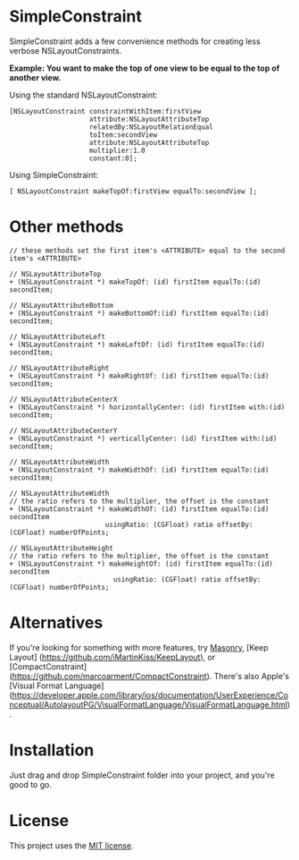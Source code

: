 SimpleConstraint
================

SimpleConstraint adds a few convenience methods for creating less verbose NSLayoutConstraints.  

**Example: You want to make the top of one view to be equal to the top of another view.**  

Using the standard NSLayoutConstraint:
```obj-c
[NSLayoutConstraint constraintWithItem:firstView 
                    attribute:NSLayoutAttributeTop 
                    relatedBy:NSLayoutRelationEqual 
                    toItem:secondView 
                    attribute:NSLayoutAttributeTop 
                    multiplier:1.0 
                    constant:0];
```

Using SimpleConstraint:
```obj-c
[ NSLayoutConstraint makeTopOf:firstView equalTo:secondView ];
```

Other methods
=============
```obj-c
// these methods set the first item's <ATTRIBUTE> equal to the second item's <ATTRIBUTE>

// NSLayoutAttributeTop
+ (NSLayoutConstraint *) makeTopOf: (id) firstItem equalTo:(id) secondItem;

// NSLayoutAttributeBottom
+ (NSLayoutConstraint *) makeBottomOf:(id) firstItem equalTo:(id) secondItem;

// NSLayoutAttributeLeft
+ (NSLayoutConstraint *) makeLeftOf: (id) firstItem equalTo:(id) secondItem;

// NSLayoutAttributeRight
+ (NSLayoutConstraint *) makeRightOf: (id) firstItem equalTo:(id) secondItem;

// NSLayoutAttributeCenterX
+ (NSLayoutConstraint *) horizontallyCenter: (id) firstItem with:(id) secondItem;

// NSLayoutAttributeCenterY
+ (NSLayoutConstraint *) verticallyCenter: (id) firstItem with:(id) secondItem;

// NSLayoutAttributeWidth
+ (NSLayoutConstraint *) makeWidthOf: (id) firstItem equalTo:(id) secondItem;

// NSLayoutAttributeWidth
// the ratio refers to the multiplier, the offset is the constant
+ (NSLayoutConstraint *) makeWidthOf: (id) firstItem equalTo:(id) secondItem 
                        usingRatio: (CGFloat) ratio offsetBy: (CGFloat) numberOfPoints;

// NSLayoutAttributeHeight
// the ratio refers to the multiplier, the offset is the constant
+ (NSLayoutConstraint *) makeHeightOf: (id) firstItem equalTo:(id) secondItem 
                          usingRatio: (CGFloat) ratio offsetBy: (CGFloat) numberOfPoints;

```

Alternatives
============
If you're looking for something with more features, try [Masonry](https://github.com/Masonry/Masonry), [Keep Layout] (https://github.com/iMartinKiss/KeepLayout), or [CompactConstraint] (https://github.com/marcoarment/CompactConstraint).  There's also Apple's [Visual Format Language] (https://developer.apple.com/library/ios/documentation/UserExperience/Conceptual/AutolayoutPG/VisualFormatLanguage/VisualFormatLanguage.html).

Installation
============
Just drag and drop SimpleConstraint folder into your project, and you're good to go.

License
=======
This project uses the [MIT license](http://opensource.org/licenses/MIT).
